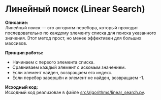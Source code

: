 # Линейный поиск (Linear Search)

**Описание:**  
Линейный поиск — это алгоритм перебора, который проходит последовательно по каждому элементу списка для поиска указанного значения. Этот метод прост, но менее эффективен для больших массивов.

**Принцип работы:**  
- Начинаем с первого элемента списка.  
- Сравниваем каждый элемент с искомым значением.  
- Если элемент найден, возвращаем его индекс.  
- Если перебор завершён и элемент не найден, возвращаем -1.

**Исходный код:**  
Исходный код реализован в файле [src/algorithms/linear_search.py](../../src/algorithms/linear_search.py).